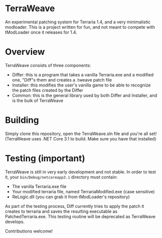 # TerraWeave
An experimental patching system for Terraria 1.4, and a very minimalistic modloader.
This is a project written for fun, and not meant to compete with tModLoader once it releases for 1.4.

# Overview
TerraWeave consists of three components:
- Differ: this is a program that takes a vanilla Terraria.exe and a modified one, "Diff"s them and creates a .tweave patch file
- Installer: this modifies the user's vanilla game to be able to recognize the patch files created by the Differ
- Common: this is the general library used by both Differ and Installer, and is the bulk of TerraWeave

# Building
Simply clone this repository, open the TerraWeave.sln file and you're all set!
(TerraWeave uses .NET Core 3.1 to build. Make sure you have that installed)

# Testing (important)
TerraWeave is still in very early development and not stable. In order to test it, your `bin/Debug/netcoreapp3.1` directory must contain:
- The vanilla Terraria.exe file
- Your modified terraria file, named TerrariaModified.exe (case sensitive)
- ReLogic.dll (you can grab it from tModLoader's repository)

As part of the testing process, Diff currently tries to apply the patch it creates to terraria and saves the resulting executable as PatchedTerraria.exe. This testing routine will be deprecated as TerraWeave develops.

Contributions welcome!
